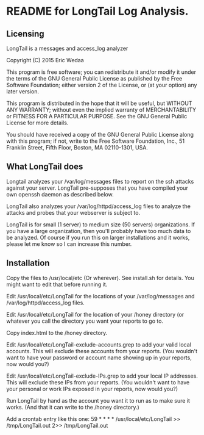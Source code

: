 README for LongTail Log Analysis.
==============

Licensing
--------------
LongTail is a messages and access_log analyzer

Copyright (C) 2015 Eric Wedaa

This program is free software; you can redistribute it and/or
modify it under the terms of the GNU General Public License
as published by the Free Software Foundation; either version 2
of the License, or (at your option) any later version.

This program is distributed in the hope that it will be useful,
but WITHOUT ANY WARRANTY; without even the implied warranty of
MERCHANTABILITY or FITNESS FOR A PARTICULAR PURPOSE.  See the
GNU General Public License for more details.

You should have received a copy of the GNU General Public License
along with this program; if not, write to the Free Software
Foundation, Inc., 51 Franklin Street, Fifth Floor, Boston, MA  02110-1301, USA.

What LongTail does
--------------
Longtail analyzes your /var/log/messages files to report on 
the ssh attacks against your server.  LongTail pre-supposes
that you have compiled your own openssh daemon as described
below.

LongTail also analyzes your /var/log/httpd/access_log files
to analyze the attacks and probes that your webserver is
subject to.

LongTail is for small (1 server)  to medium size (50 servers)
organizations.  If you have a large organization, then you'll 
probably have too much data to be analyzed.  Of course if you
run this on larger installations and it works, please let me
know so I can increase this number.

Installation
--------------
Copy the files to /usr/local/etc (Or wherever).  See
install.sh for details.  You might want to edit that
before running it.

Edit /usr/local/etc/LongTail for the locations of your 
/var/log/messages and /var/log/httpd/access_log files.

Edit /usr/local/etc/LongTail for the location of your 
/honey directory (or whatever you call the directory
you want your reports to go to.

Copy index.html to the /honey directory.

Edit /usr/local/etc/LongTail-exclude-accounts.grep to
add your valid local accounts.  This will exclude these
accounts from your reports.  (You wouldn't want to have
your password or account name showing up in your reports,
now would you?)

Edit /usr/local/etc/LongTail-exclude-IPs.grep to
add your local IP addresses.  This will exclude these
IPs from your reports.  (You wouldn't want to have
your personal or work IPs exposed in your reports,
now would you?)

Run LongTail by hand as the account you want it to run
as to make sure it works.  (And that it can write to 
the /honey directory.)

Add a crontab entry like this one:
59 * * * * /usr/local/etc/LongTail >> /tmp/LongTail.out 2>> /tmp/LongTail.out


